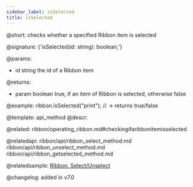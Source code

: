 ```yaml
---
sidebar_label: isSelected
title: isSelected
---          
```


@short: checks whether a specified Ribbon item is selected

@signature: {'isSelected(id: string): boolean;'}

@params:
- id	string  the id of a Ribbon item

@returns:
- param	boolean     true, if an item of Ribbon is selected, otherwise false


@example:
ribbon.isSelected("print"); // -> returns true/false


@template: api_method
@descr:

@related: ribbon/operating_ribbon.md#checkingifaribbonitemisselected

@relatedapi:
ribbon/api/ribbon_select_method.md
ribbon/api/ribbon_unselect_method.md
ribbon/api/ribbon_getselected_method.md

@relatedsample:
[Ribbon. Select/Unselect](https://snippet.dhtmlx.com/0vy8uk4s)

@changelog:
added in v7.0

